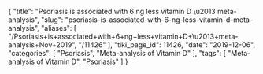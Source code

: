 {
    "title": "Psoriasis is associated with 6 ng less vitamin D \u2013 meta-analysis",
    "slug": "psoriasis-is-associated-with-6-ng-less-vitamin-d-meta-analysis",
    "aliases": [
        "/Psoriasis+is+associated+with+6+ng+less+vitamin+D+\u2013+meta-analysis+Nov+2019",
        "/11426"
    ],
    "tiki_page_id": 11426,
    "date": "2019-12-06",
    "categories": [
        "Psoriasis",
        "Meta-analysis of Vitamin D"
    ],
    "tags": [
        "Meta-analysis of Vitamin D",
        "Psoriasis"
    ]
}